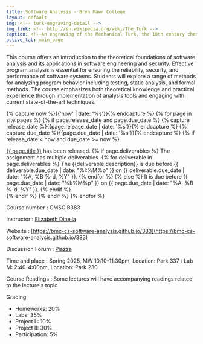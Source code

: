 ```yaml
---
title: Software Analysis - Bryn Mawr College
layout: default
img: <!-- turk-engraving-detail -->
img_link: <!-- http://en.wikipedia.org/wiki/The_Turk -->
caption: <!--An engraving of the Mechanical Turk, the 18th century chess-playing automaton -->
active_tab: main_page 
---
```



This course offers an introduction to the theoretical foundations of software analysis and its applications in software engineering and security. Effective program analysis is essential for ensuring the reliability, security, and performance of software systems. Students will explore a range of methods for analyzing program behavior including testing, static analysis, and formal methods. The course emphasizes both theoretical knowledge and practical experience through implementation of analysis tools and engaging with current state-of-the-art techniques.

<!-- Display an alert about upcoming homework assignments -->
{% capture now %}{{'now' | date: '%s'}}{% endcapture %}
{% for page in site.pages %}
{% if page.release_date and page.due_date %}
{% capture release_date %}{{page.release_date | date: '%s'}}{% endcapture %}
{% capture due_date %}{{page.due_date | date: '%s'}}{% endcapture %}
{% if release_date < now and due_date >= now %}
<div class="alert alert-info">
<a href="{{site.url}}{{site.baseurl}}{{page.url}}">{{ page.title }}</a> has been released.  
{% if page.deliverables %}
The assignment has multiple deliverables.
{% for deliverable in page.deliverables %}
The {{deliverable.description}} is due before {{ deliverable.due_date | date: "%I:%M%p" }} on {{ deliverable.due_date | date: "%A, %B %-d, %Y" }}.  
{% endfor %}
{% else %}
It is due before {{ page.due_date | date: "%I:%M%p" }} on {{ page.due_date | date: "%A, %B %-d, %Y" }}.
{% endif %}
</div>
{% endif %}
{% endif %}
{% endfor %}
<!-- End alert for upcoming homework assignments -->


<!--
<div class="alert alert-info" markdown="1">
Check out the [excellent final projects](http://crowdsourcing-class.org/final-projects-2016.html) from last year's class.
</div>
-->


Course number
: CMSC B383 

Instructor
: [Elizabeth Dinella](https://elizabethdinella.github.io)

<!--
Teaching Assistants
: [Course Staff](staff.html) 
-->

Website 
: [https://bmc-cs-software-analysis.github.io/383](https://bmc-cs-software-analysis.github.io/383)

<!-- 
Code Samples From Lecture
: [Github](https://github.com/BMC-CS-151/class-examples-s24)
-->

Discussion Forum
: [Piazza](https://piazza.com/class/m61bd6hr6hw7h/)

Time and place
: Spring 2025, MW 10:10-11:30pm, Location: Park 337
: Lab M: 2:40-4:00pm, Location: Park 230


Course Readings
: Some lectures will have accompanying readings related to the lecture's topic

Grading
* Homeworks: 20%
* Labs: 35%
* Project I : 10%
* Project II: 30% 
* Participation: 5%


<!--Late day policy
: As a general rule, no late homework will be accepted.
<br>
See the <a href="{{ site.url }}{{ site.baseurl }}/policies.html">Policies</a> for more details.-->

<!--#### Acknowledgments-->
